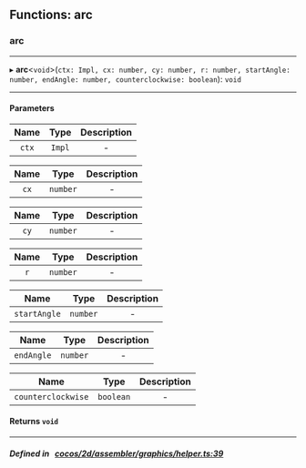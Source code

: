 ## Functions: arc

### arc


___
▸ **arc**<`void`\>(`ctx: Impl, cx: number, cy: number, r: number, startAngle: number, endAngle: number, counterclockwise: boolean`): `void`
___


#### Parameters

| Name | Type | Description |
| :------: | :------: | :------: |
| `ctx` | `Impl` | - |

| Name | Type | Description |
| :------: | :------: | :------: |
| `cx` | `number` | - |

| Name | Type | Description |
| :------: | :------: | :------: |
| `cy` | `number` | - |

| Name | Type | Description |
| :------: | :------: | :------: |
| `r` | `number` | - |

| Name | Type | Description |
| :------: | :------: | :------: |
| `startAngle` | `number` | - |

| Name | Type | Description |
| :------: | :------: | :------: |
| `endAngle` | `number` | - |

| Name | Type | Description |
| :------: | :------: | :------: |
| `counterclockwise` | `boolean` | - |


#### Returns `void` 
___


##### Defined in &nbsp;   [cocos/2d/assembler/graphics/helper.ts:39](https://github.com/cocos-creator/engine/blob/c7bf6b8a9/cocos/2d/assembler/graphics/helper.ts#L39)&nbsp;
